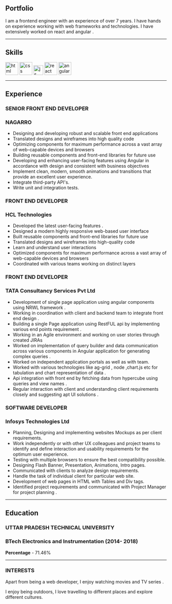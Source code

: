 ## Portfolio

I am a frontend engineer with an experience of over 7 years. I have hands on experience working with web frameworks and technologies. I have extensively worked on react and angular .

---

## Skills

<p align='left'>
  <img src="https://upload.wikimedia.org/wikipedia/commons/thumb/6/61/HTML5_logo_and_wordmark.svg/2048px-HTML5_logo_and_wordmark.svg.png" alt="html" width="40" height="40">
  <img src='https://upload.wikimedia.org/wikipedia/commons/thumb/d/d5/CSS3_logo_and_wordmark.svg/1200px-CSS3_logo_and_wordmark.svg.png' alt="css" width="40" height="40">
  <img src='https://upload.wikimedia.org/wikipedia/commons/6/6a/JavaScript-logo.png' height='30' width='auto' alt="js">
   <img src="https://upload.wikimedia.org/wikipedia/commons/thumb/a/a7/React-icon.svg/1280px-React-icon.svg.png" alt="react" width="auto" height="40"/>
   <img src="https://angular.io/assets/images/logos/angular/angular.svg" alt="angular" width="40" height="40"/>
</p>

---

## Experience

### **SENIOR FRONT END DEVELOPER**
### NAGARRO

- Designing and developing robust and scalable front end applications
- Translated designs and wireframes into high quality code
- Optimizing components for maximum performance across a vast array of web-capable devices and browsers
- Building reusable components and front-end libraries for future use
- Developing and enhancing user-facing features using Angular in accordance with design and consistent with business objectives
- Implement clean, modern, smooth animations and transitions that provide an excellent user experience.
- Integrate third-party API's.
- Write unit and integration tests.

### **FRONT END DEVELOPER**
### HCL Technologies

- Developed the latest user-facing features .
- Designed a modern highly responsive web-based user interface
- Built reusable components and front-end libraries for future use
- Translated designs and wireframes into high-quality code
- Learn and understand user interactions
- Optimized components for maximum performance across a vast array of web-capable devices and browsers
- Coordinated with various teams working on distinct layers

### **FRONT END DEVELOPER**
### TATA Consultancy Services Pvt Ltd

- Development of single page application using angular components using NRWL framework .
- Working in coordination with client and backend team to integrate front end design .
- Building a single Page application using RestFUL api by implementing various end points requirement .
- Working in an Agile environment and working on user stories through created JIRAs
- Worked on implementation of query builder and data communication across various components in Angular application for generating complex queries .
- Worked on independent application portals as well as with team.
- Worked with various technologies like ag-grid , node ,chart.js etc for tabulation and chart representation of data .
- Api integration with front end by fetching data from hypercube using queries and view names .
- Regular interaction with client and understanding client requirements closely and suggesting apt UI solutions .

### **SOFTWARE DEVELOPER**
### Infosys Technologies Ltd

- Planning, Designing and implementing websites Mockups as per client requirements.
- Work independently or with other UX colleagues and project teams to identify and define interaction and usability requirements for the optimum user experience.
- Testing with multiple browsers to ensure the best compatibility possible.
- Designing Flash Banner, Presentation, Animations, Intro pages.
- Communicated with clients to analyze design requirements.
- Handle the task of individual client for particular web site.
- Development of web pages in HTML with Tables and Div tags.
- Identified project requirements and communicated with Project Manager for project planning .

---
## Education

### **UTTAR PRADESH TECHNICAL UNIVERSITY**
### BTech Electronics and Instrumentation (2014- 2018)
**Percentage** - 71.46%

---

### INTERESTS
Apart from being a web developer, I enjoy watching movies and TV series .

I enjoy being outdoors, I love travelling to different places and explore different cultures.
